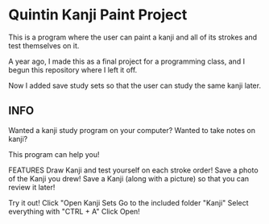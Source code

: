 # Quintin Kanji Paint Project
This is a program where the user can paint a kanji and all of its strokes and test themselves on it.

A year ago, I made this as a final project for a programming class, and I begun this repository where I left it off.

Now I added save study sets so that the user can study the same kanji later.



INFO
------------

Wanted a kanji study program on your computer?
Wanted to take notes on kanji?

This program can help you!

FEATURES
Draw Kanji and test yourself on each stroke order!
Save a photo of the Kanji you drew!
Save a Kanji (along with a picture) so that you can review it later!

Try it out!
Click "Open Kanji Sets
Go to the included folder "Kanji"
Select everything with "CTRL + A"
Click Open!
